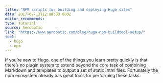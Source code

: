 ```yaml
---
title: "NPM scripts for building and deploying Hugo sites"
date: 2017-02-13T12:00:00.000Z
editor_recommends:
type: Tutorial
source: Aerobatic
link: "https://www.aerobatic.com/blog/hugo-npm-buildtool-setup/"
tool:
  - hugo
  - npm
---
```

If you’re new to Hugo, one of the things you learn pretty quickly is that there’s no plugin system to extend beyond the core task of combining Markdown and templates to output a set of static .html files. Fortunately the npm ecosystem already has great tools for performing these tasks.
